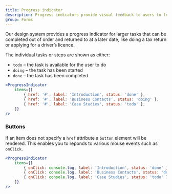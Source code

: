 ```yaml
---
title: Progress indicator
description: Progress indicators provide visual feedback to users to let them know and understand their current context at any given time and be assured that they are progressing through the system.
group: Forms
---
```


Our design system provides a progress indicator for larger tasks that can be completed out of order and returned to at a later date, like doing a tax return or applying for a driver’s licence.

The individual tasks or steps are shown as either:

- `todo` – the task is available for the user to do
- `doing` – the task has been started
- `done` – the task has been completed

```jsx live
<ProgressIndicator
	items={[
		{ href: '#', label: 'Introduction', status: 'done' },
		{ href: '#', label: 'Business Contacts', status: 'doing' },
		{ href: '#', label: 'Case Studies', status: 'todo' },
	]}
/>
```

### Buttons

If an item does not specify a `href` attribute a `button` element will be rendered. This enables you to reponds to various mouse events such as `onClick`.

```jsx live
<ProgressIndicator
	items={[
		{ onClick: console.log, label: 'Introduction', status: 'done' },
		{ onClick: console.log, label: 'Business Contacts', status: 'doing' },
		{ onClick: console.log, label: 'Case Studies', status: 'todo' },
	]}
/>
```
